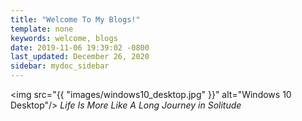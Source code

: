 ```yaml
---
title: "Welcome To My Blogs!"
template: none
keywords: welcome, blogs
date: 2019-11-06 19:39:02 -0800
last_updated: December 26, 2020
sidebar: mydoc_sidebar
---
```


<img src="{{ "images/windows10_desktop.jpg" }}" alt="Windows 10 Desktop"/>
_Life Is More Like A Long Journey in Solitude_
